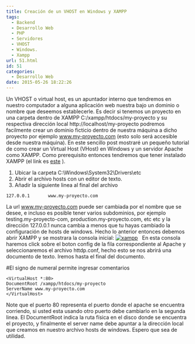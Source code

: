 ```yaml
---
title: Creación de un VHOST en Windows y XAMPP
tags:
  - Backend
  - Desarrollo Web
  - PHP
  - Servidores
  - VHOST
  - Windows.
  - Xampp
url: 51.html
id: 51
categories:
  - Desarrollo Web
date: 2015-05-26 18:22:26
---
```


Un VHOST o virtual host, es un apuntador interno que tendremos en nuestro computador a alguna aplicación web nuestra bajo un dominio o nombre que deseemos establecerle. Es decir si tenemos un proyecto en una carpeta dentro de XAMPP C:/xampp/htdocs/my-proyecto y su respectiva dirección local http://localhost/my-proyecto podremos facilmente crear un dominio ficticio dentro de nuestra máquina a dicho proyecto por ejemplo www.my-proyecto.com (esto solo será accesible desde nuestra máquina). En este sencillo post mostraré un pequeño tutorial de como crear un Virtual Host (VHost) en Windows y un servidor Apache como XAMPP. Como prerequisito entonces tendremos que tener instalado XAMPP (el link es [este](https://www.apachefriends.org/es/index.html) ). <!-- more -->

1.  Ubicar la carpeta C:\\Windows\\System32\\Drivers\\etc
2.  Abrir el archivo hosts con un editor de texto.
3.  Añadir la siguiente linea al final del archivo

```
127.0.0.1       www.my-proyecto.com
```

La url www.my-proyecto.com puede ser cambiada por el nombre que se desee, e incluso es posible tener varios subdominios, por ejemplo testing.my-proyecto-com, production.my-proyecto.com, etc etc y la dirección 127.0.0.1 nunca cambia a menos que tu hayas cambiado la configuración de hosts de windows. Hecho lo anterior entonces debemos abrir XAMPP y se mostrara la consola inicial: [![xampp](https://storage.googleapis.com/sebastian-gomez-blog.appspot.com/uploads/2015/05/xampp-300x109.png)](https://storage.googleapis.com/sebastian-gomez-blog.appspot.com/uploads/2015/05/xampp.png)   En esta consola haremos click sobre el boton config de la fila correspondiente al Apache y seleccionaremos el archivo httdp.conf, hecho esto se nos abrirá una documento de texto. Iremos hasta el final del documento.

#El signo de numeral permite ingresar comentarios

```
<VirtualHost *:80>
DocumentRoot /xampp/htdocs/my-proyecto
ServerName www.my-proyecto.com
</VirtualHost>
```

Note que el puerto 80 representa el puerto donde el apache se encuentra corriendo, si usted esta usando otro puerto debe cambiarlo en la segunda linea. El DocumentRoot indica la ruta física en el disco donde se encuentra el proyecto, y finalmente el server name debe apuntar a la dirección local que creamos en nuestro archivo hosts de windows. Espero que sea de utilidad.
